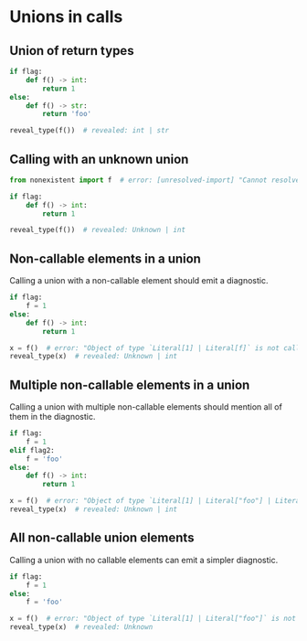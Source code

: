 # Unions in calls

## Union of return types

```py
if flag:
    def f() -> int:
        return 1
else:
    def f() -> str:
        return 'foo'

reveal_type(f())  # revealed: int | str
```

## Calling with an unknown union

```py
from nonexistent import f  # error: [unresolved-import] "Cannot resolve import `nonexistent`"

if flag:
    def f() -> int:
        return 1

reveal_type(f())  # revealed: Unknown | int
```

## Non-callable elements in a union

Calling a union with a non-callable element should emit a diagnostic.

```py
if flag:
    f = 1
else:
    def f() -> int:
        return 1

x = f()  # error: "Object of type `Literal[1] | Literal[f]` is not callable (due to union element `Literal[1]`)"
reveal_type(x)  # revealed: Unknown | int
```

## Multiple non-callable elements in a union

Calling a union with multiple non-callable elements should mention all of them in the diagnostic.

```py
if flag:
    f = 1
elif flag2:
    f = 'foo'
else:
    def f() -> int:
        return 1

x = f()  # error: "Object of type `Literal[1] | Literal["foo"] | Literal[f]` is not callable (due to union elements Literal[1], Literal["foo"])"
reveal_type(x)  # revealed: Unknown | int
```

## All non-callable union elements

Calling a union with no callable elements can emit a simpler diagnostic.

```py
if flag:
    f = 1
else:
    f = 'foo'

x = f()  # error: "Object of type `Literal[1] | Literal["foo"]` is not callable"
reveal_type(x)  # revealed: Unknown
```

